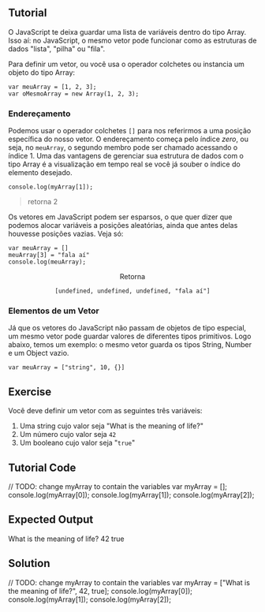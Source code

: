 Tutorial
--------

O JavaScript te deixa guardar uma lista de variáveis dentro do tipo Array.
Isso aí: no JavaScript, o mesmo vetor pode funcionar como as estruturas de dados "lista", "pilha" ou "fila". 

Para definir um vetor, ou você usa o operador colchetes ou instancia um objeto do tipo Array:

    var meuArray = [1, 2, 3];
    var oMesmoArray = new Array(1, 2, 3);

### Endereçamento

Podemos usar o operador colchetes `[]` para nos referirmos a uma posição específica do nosso vetor. O endereçamento começa pelo índice *zero*, ou seja, no `meuArray`, o segundo membro pode ser chamado acessando o índice 1. Uma das vantagens de gerenciar sua estrutura de dados com o tipo Array é a visualização em tempo real se você já souber o índice do elemento desejado.

    console.log(myArray[1]);
>retorna 2

Os vetores em JavaScript podem ser esparsos, o que quer dizer que podemos alocar variáveis a posições aleatórias, ainda que antes delas houvesse posições vazias. Veja só:

    var meuArray = []
    meuArray[3] = "fala aí"
    console.log(meuArray);

<center>
Retorna

    [undefined, undefined, undefined, "fala aí"]
</center>

### Elementos de um Vetor

Já que os vetores do JavaScript não passam de objetos de tipo especial, um mesmo vetor pode guardar valores de diferentes tipos primitivos. Logo abaixo, temos um exemplo: o mesmo vetor guarda os tipos String, Number e um Object vazio.

    var meuArray = ["string", 10, {}]

Exercise
--------

Você deve definir um vetor com as seguintes três variáveis:

1. Uma string cujo valor seja "What is the meaning of life?"
2. Um número cujo valor seja `42`
3. Um booleano cujo valor seja "`true`"

Tutorial Code
-------------

// TODO: change myArray to contain the variables
var myArray = [];
console.log(myArray[0]);
console.log(myArray[1]);
console.log(myArray[2]);

Expected Output
---------------
What is the meaning of life?
42
true

Solution
--------
// TODO: change myArray to contain the variables
var myArray = ["What is the meaning of life?", 42, true];
console.log(myArray[0]);
console.log(myArray[1]);
console.log(myArray[2]);